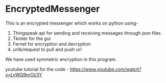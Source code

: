 # EncryptedMessenger

This is an encrypted messenger which works on python using- 

1) Thingspeak api for sending and receiving messages through json files
2) Tkinter for the gui
3) Fernet for encryption and decryption
4) urlib/request to pull and push url

We have used symmetric encryption in this program.


youtube tutorial for the code - 
https://www.youtube.com/watch?v=LyWQ9nrOz3Y
